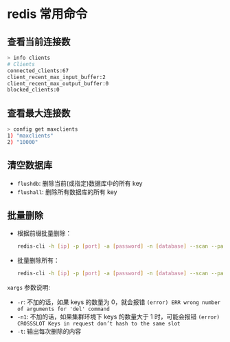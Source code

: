 # redis 常用命令

## 查看当前连接数

```bash
> info clients
# Clients
connected_clients:67
client_recent_max_input_buffer:2
client_recent_max_output_buffer:0
blocked_clients:0
```

## 查看最大连接数

```bash
> config get maxclients
1) "maxclients"
2) "10000"
```

## 清空数据库

- ```flushdb```: 删除当前(或指定)数据库中的所有 key
- ```flushall```: 删除所有数据库的所有 key

## 批量删除

- 根据前缀批量删除：

    ```bash
    redis-cli -h [ip] -p [port] -a [password] -n [database] --scan --pattern "prefix:*" | xargs -r -n1 -t redis-cli -h [ip] -p [port] -a [password] -n [database] del
    ```
- 批量删除所有：

    ```bash
    redis-cli -h [ip] -p [port] -a [password] -n [database] --scan --pattern "*" | xargs -r -n1 -t redis-cli -h [ip] -p [port] -a [password] -n [database] del
    ```

```xargs``` 参数说明:

- ```-r```: 不加的话，如果 keys 的数量为 0，就会报错 ```(error) ERR wrong number of arguments for 'del' command```
- ```-n1```: 不加的话，如果集群环境下 keys 的数量大于 1 时，可能会报错 ```(error) CROSSSLOT Keys in request don’t hash to the same slot```
- ```-t```: 输出每次删除的内容
